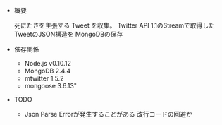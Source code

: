 * 概要

    死にたさを主張する Tweet を収集。
    Twitter API 1.1のStreamで取得したTweetのJSON構造を
    MongoDBの保存

* 依存関係

    * Node.js v0.10.12
    * MongoDB 2.4.4
    * mtwitter 1.5.2
    * mongoose 3.6.13"
    
* TODO 
    * Json Parse Errorが発生することがある
      改行コードの回避か